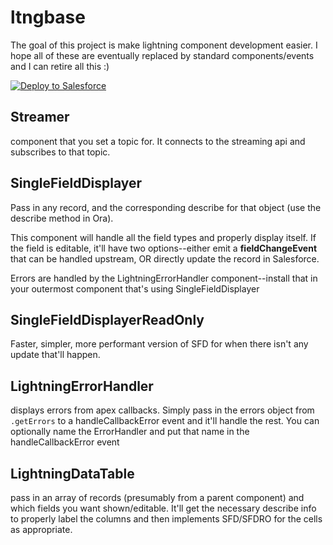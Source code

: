 # ltngbase

The goal of this project is make lightning component development easier.  I hope all of these are eventually replaced by standard components/events and I can retire all this :)

<a href="https://githubsfdeploy.herokuapp.com?owner=mshanemc&repo=ltngbase">
  <img alt="Deploy to Salesforce"
       src="https://raw.githubusercontent.com/afawcett/githubsfdeploy/master/deploy.png">
</a>

## Streamer	
component that you set a topic for.  It connects to the streaming api and subscribes to that topic.  

## SingleFieldDisplayer
Pass in any record, and the corresponding describe for that object (use the describe method in Ora).

This component will handle all the field types and properly display itself.  If the field is editable, it'll have two options--either emit a **fieldChangeEvent** that can be handled upstream, OR directly update the record in Salesforce.

Errors are handled by the LightningErrorHandler component--install that in your outermost component that's using SingleFieldDisplayer

## SingleFieldDisplayerReadOnly
Faster, simpler, more performant version of SFD for when there isn't any update that'll happen.

## LightningErrorHandler

displays errors from apex callbacks.  Simply pass in the errors object from `.getErrors` to a handleCallbackError event and it'll handle the rest.  You can optionally name the ErrorHandler and put that name in the handleCallbackError event 

## LightningDataTable

pass in an array of records (presumably from a parent component) and which fields you want shown/editable.  It'll get the necessary describe info to properly label the columns and then implements SFD/SFDRO for the cells as appropriate. 